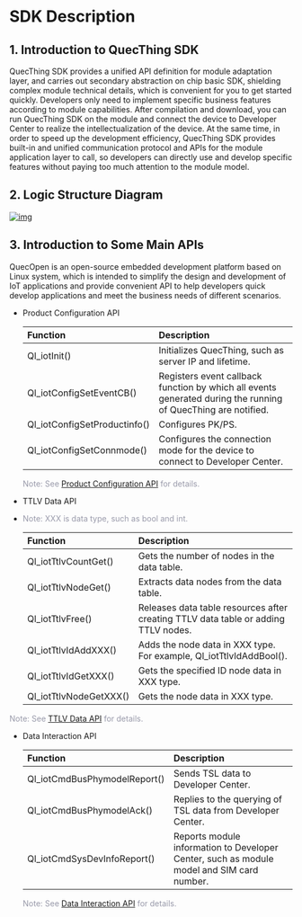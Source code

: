 # SDK Description

## __1. Introduction to QuecThing SDK__

QuecThing SDK provides a unified API definition for module adaptation layer, and carries out secondary abstraction on chip basic SDK, shielding complex module technical details, which is convenient for you to get started quickly. Developers only need to implement specific business features according to module capabilities. After compilation and download, you can run QuecThing SDK on the module and connect the device to Developer Center to realize the intellectualization of the device. At the same time, in order to speed up the development efficiency, QuecThing SDK provides built-in and unified communication protocol and APIs for the module application layer to call, so developers can directly use and develop specific features without paying too much attention to the module model.


## __2. Logic Structure Diagram__

<a data-fancybox title="img" href="/en/deviceDevelop/nb/speediness_cmcc&cucc/resource/QuecOpen/Speediness-QuecOpen-04.png">![img](/en/deviceDevelop/nb/speediness_cmcc&cucc/resource/QuecOpen/Speediness-QuecOpen-04.png)</a>

## __3. Introduction to Some Main APIs__

QuecOpen is an open-source embedded development platform based on Linux system, which is intended to simplify the design and development of IoT applications and provide convenient API to help developers quick develop applications and meet the business needs of different scenarios.


* Product Configuration API

  | Function                     | Description                                                  |
  | :--------------------------- | :----------------------------------------------------------- |
  | Ql_iotInit()                 | Initializes QuecThing, such as server IP and lifetime.       |
  | Ql_iotConfigSetEventCB()     | Registers event callback function by which all events generated during the running of QuecThing are notified. |
  | Ql_iotConfigSetProductinfo() | Configures PK/PS.                                            |
  | Ql_iotConfigSetConnmode()    | Configures the connection mode for the device to connect to Developer Center. |

  <font color=#999AAA >Note: See [Product Configuration API](/en/deviceDevelop/nb/QuecOpen/api/nb-quecopen-api-02.md) for details.</font>


* TTLV Data API
* <font color=#999AAA >Note: XXX is data type, such as bool and int.</font>

  |Function|Description|
	| :--------------| :-------------|
	| Ql_iotTtlvCountGet() |Gets the number of nodes in the data table.|
	| Ql_iotTtlvNodeGet() |Extracts data nodes from the data table.|
	| Ql_iotTtlvFree() |Releases data table resources after creating TTLV data table or adding TTLV nodes.|
	| Ql_iotTtlvIdAddXXX() |Adds the node data in XXX type. For example, Ql_iotTtlvIdAddBool().|
	| Ql_iotTtlvIdGetXXX() |Gets the specified ID node data in XXX type.|
	| Ql_iotTtlvNodeGetXXX() |Gets the node data in XXX type.|
	
<font color=#999AAA >Note: See [TTLV Data API](/en/deviceDevelop/nb/QuecOpen/api/nb-quecopen-api-04.md) for details.</font>


* Data Interaction API

  | Function                     | Description                                                  |
  | :--------------------------- | :----------------------------------------------------------- |
  | Ql_iotCmdBusPhymodelReport() | Sends TSL data to Developer Center.                                       |
  | Ql_iotCmdBusPhymodelAck()    | Replies to the querying of TSL data from Developer Center.                |
  | Ql_iotCmdSysDevInfoReport()  | Reports module information to Developer Center, such as module model and SIM card number. |

  <font color=#999AAA >Note: See [Data Interaction API](/en/deviceDevelop/nb/QuecOpen/api/nb-quecopen-api-03.md) for details.</font>